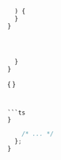




```ts

  ) {
  }
}
```


```ts



  }
}
```





{
}
```


```ts
}
```


```ts
    /* ... */
  };
}
```


